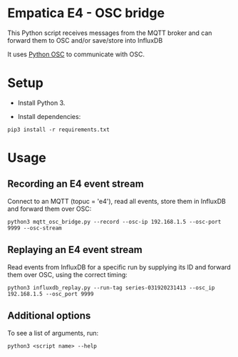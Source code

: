 # Empatica E4 - OSC bridge

This Python script receives messages from the MQTT broker and can forward them to OSC and/or save/store into InfluxDB

It uses [Python OSC](https://pypi.org/project/python-osc/) to communicate with OSC.

# Setup

- Install Python 3.

- Install dependencies:
```
pip3 install -r requirements.txt
```

# Usage

## Recording an E4 event stream

Connect to an MQTT (topuc = 'e4'), read all events, store them in InfluxDB and forward them over OSC:

```
python3 mqtt_osc_bridge.py --record --osc-ip 192.168.1.5 --osc-port 9999 --osc-stream
```

## Replaying an E4 event stream

Read events from InfluxDB for a specific run by supplying its ID and forward them over OSC, using the correct timing:

```
python3 influxdb_replay.py --run-tag series-031920231413 --osc_ip 192.168.1.5 --osc_port 9999
```

## Additional options

To see a list of arguments, run:

```
python3 <script name> --help
```
